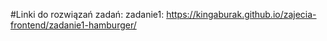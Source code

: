 #Linki do rozwiązań zadań:
zadanie1: https://kingaburak.github.io/zajecia-frontend/zadanie1-hamburger/
